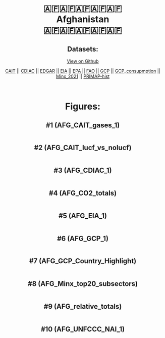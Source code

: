 
<center>
<h1 align="center">
🇦🇫🇦🇫🇦🇫🇦🇫🇦🇫
<br>
Afghanistan
<br>
🇦🇫🇦🇫🇦🇫🇦🇫🇦🇫
</h1>
<h2>Datasets:</h2>
<p><a href="https://github.com/dquintani/GreenhouseData/tree/master/country_data/AFG_Afghanistan/data">View on Github</a>
<br></p><p><a href="data/AFG_CAIT.csv">CAIT</a> || <a href="data/AFG_CDIAC.csv">CDIAC</a> || <a href="data/AFG_EDGAR.csv">EDGAR</a> || <a href="data/AFG_EIA.csv">EIA</a> || <a href="data/AFG_EPA.csv">EPA</a> || <a href="data/AFG_FAO.csv">FAO</a> || <a href="data/AFG_GCP.csv">GCP</a> || <a href="data/AFG_GCP_consupmption.csv">GCP_consupmption</a> || <a href="data/AFG_Minx_2021.csv">Minx_2021</a> || <a href="data/AFG_PRIMAP-hist.csv">PRIMAP-hist</a></p><p><br></p>
<h1>Figures:</h1><h2>#1 (AFG_CAIT_gases_1)</h2>
<p><img alt="" src="figures/AFG_CAIT_gases_1.png" /></p><h2>#2 (AFG_CAIT_lucf_vs_nolucf)</h2>
<p><img alt="" src="figures/AFG_CAIT_lucf_vs_nolucf.png" /></p><h2>#3 (AFG_CDIAC_1)</h2>
<p><img alt="" src="figures/AFG_CDIAC_1.png" /></p><h2>#4 (AFG_CO2_totals)</h2>
<p><img alt="" src="figures/AFG_CO2_totals.png" /></p><h2>#5 (AFG_EIA_1)</h2>
<p><img alt="" src="figures/AFG_EIA_1.png" /></p><h2>#6 (AFG_GCP_1)</h2>
<p><img alt="" src="figures/AFG_GCP_1.png" /></p><h2>#7 (AFG_GCP_Country_Highlight)</h2>
<p><img alt="" src="figures/AFG_GCP_Country_Highlight.png" /></p><h2>#8 (AFG_Minx_top20_subsectors)</h2>
<p><img alt="" src="figures/AFG_Minx_top20_subsectors.png" /></p><h2>#9 (AFG_relative_totals)</h2>
<p><img alt="" src="figures/AFG_relative_totals.png" /></p><h2>#10 (AFG_UNFCCC_NAI_1)</h2>
<p><img alt="" src="figures/AFG_UNFCCC_NAI_1.png" /></p>